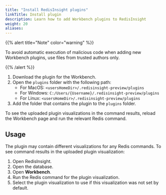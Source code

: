 ```yaml
---
title: "Install RedisInsight plugins"
linkTitle: Install plugin
description: Learn how to add Workbench plugins to RedisInsight
weight: 20
aliases:
---
```


{{% alert title="Note" color="warning" %}}
 
To avoid automatic execution of malicious code when adding new Workbench plugins, use files from trusted authors only.

{{% /alert %}}

1. Download the plugin for the Workbench.
1. Open the `plugins` folder with the following path:
   * For MacOS: `<usersHomeDir>/.redisinsight-preview/plugins`
   * For Windows: `C:/Users/{Username}/.redisinsight-preview/plugins`
   * For Linux: `<usersHomeDir>/.redisinsight-preview/plugins`
1. Add the folder that contains the plugin to the `plugins` folder.

To see the uploaded plugin visualizations in the command results, reload the Workbench 
page and run the relevant Redis command.

## Usage

The plugin may contain different visualizations for any Redis commands. 
To see command results in the uploaded plugin visualization:

1. Open RedisInsight.
1. Open the database.
1. Open **Workbench**.
1. Run the Redis command for the plugin visualization.
1. Select the plugin visualization to use if this visualization was not set by default.